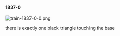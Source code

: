 #### 1837-0
![train-1837-0-0.png](https://github.com/lil-lab/nlvr/raw/master/nlvr/train/images/67/train-1837-0-0.png "train-1837-0-0.png")

there is exactly one black triangle touching the base